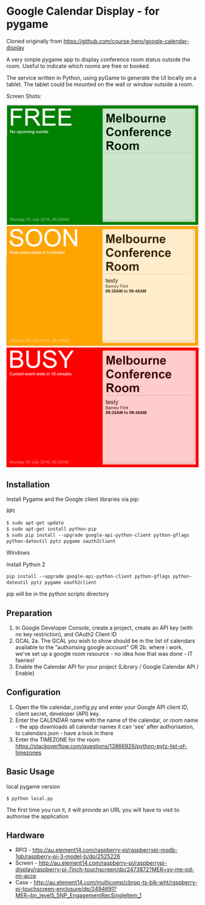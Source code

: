 Google Calendar Display - for pygame
====================================

Cloned originally from https://github.com/course-hero/google-calendar-display

A very simple pygame app to display conference room status outside the room. Useful to indicate which rooms are free or booked. 

The service written in Python, using pyGame to generate the UI locally on a tablet. The tablet could be mounted on the wall or window outside a room.

Screen Shots:

![](https://github.com/barneyman/gcalMeetingRoom/blob/master/Free.PNG)
![](https://github.com/barneyman/gcalMeetingRoom/blob/master/Soon.PNG)
![](https://github.com/barneyman/gcalMeetingRoom/blob/master/busy.PNG)


Installation
-------------
Install Pygame and the Google client libraries via pip:

RPI

```
$ sudo apt-get update
$ sudo apt-get install python-pip
$ sudo pip install --upgrade google-api-python-client python-gflags python-dateutil pytz pygame oauth2client
```

Windows

Install Python 2
```
pip install --upgrade google-api-python-client python-gflags python-dateutil pytz pygame oauth2client
```
pip will be in the python scripts directory


Preparation
-------------
1. In Google Developer Console, create a project, create an API key (with no key restriction), and OAuth2 Client ID
2. GCAL
	2a. The GCAL you wish to show should be in the list of calendars available to the "authorising google account" OR
	2b. where i work, we've set up a google room resource - no idea how that was done - IT faeries!
3. Enable the Calendar API for your project (Library / Google Calendar API / Enable)


Configuration
-------------
1. Open the file calendar_config.py and enter your Google API client ID, client secret, developer (API) key.
2. Enter the CALENDAR name with the name of the calendar, or room name - the app downloads all calendar names it can 'see' after authorisation, to calendars.json - have a look in there
3. Enter the TIMEZONE for the room https://stackoverflow.com/questions/13866926/python-pytz-list-of-timezones

Basic Usage
-------------

local pygame version
```
$ python local.py
```

The first time you run it, it will provide an URL you will have to visit to authorise the application


Hardware
-------------

* RPI3 - http://au.element14.com/raspberry-pi/raspberrypi-modb-1gb/raspberry-pi-3-model-b/dp/2525226
* Screen - http://au.element14.com/raspberry-pi/raspberrypi-display/raspberry-pi-7inch-touchscreen/dp/2473872?MER=sy-me-pd-mi-acce
* Case - http://au.element14.com/multicomp/cbrpp-ts-blk-wht/raspberry-pi-touchscreen-enclosure/dp/2494691?MER=bn_level5_5NP_EngagementRecSingleItem_1



